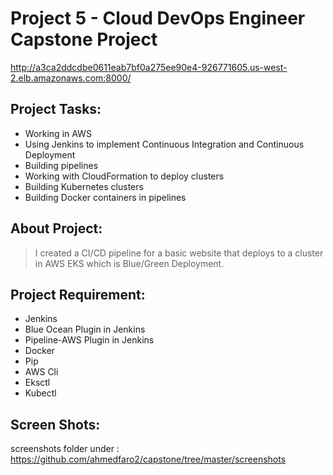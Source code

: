 # Project 5 - Cloud DevOps Engineer Capstone Project

http://a3ca2ddcdbe0611eab7bf0a275ee90e4-926771605.us-west-2.elb.amazonaws.com:8000/

## Project Tasks:

* Working in AWS
* Using Jenkins to implement Continuous Integration and Continuous Deployment
* Building pipelines
* Working with CloudFormation to deploy clusters
* Building Kubernetes clusters
* Building Docker containers in pipelines


## About Project: 

> I created a CI/CD pipeline for a basic website that deploys to a cluster in AWS EKS which is Blue/Green Deployment.


## Project Requirement:

* Jenkins
* Blue Ocean Plugin in Jenkins
* Pipeline-AWS Plugin in Jenkins
* Docker
* Pip
* AWS Cli
* Eksctl
* Kubectl

## Screen Shots:
screenshots folder under : https://github.com/ahmedfaro2/capstone/tree/master/screenshots